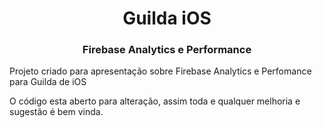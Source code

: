 <h1 align="center"> Guilda iOS </h1>
<h3 align="center"> Firebase Analytics e Performance</h3>

<p> Projeto criado para apresentação sobre Firebase Analytics e Perfomance para Guilda de iOS</p>
<p> O código esta aberto para alteração, assim toda e qualquer melhoria e sugestão é bem vinda.</p>

